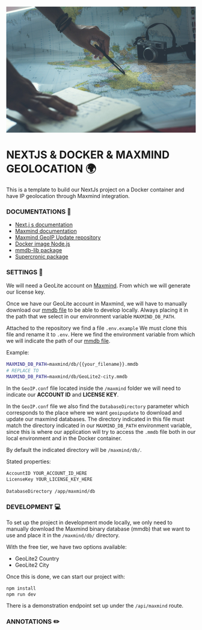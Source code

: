 ![Image of a person marking points on a map!](/docs/header_image.jpg "Image of a person marking points on a map")

# NEXTJS & DOCKER & MAXMIND GEOLOCATION :earth_africa:

This is a template to build our NextJs project on a Docker container and have IP geolocation through Maxmind integration.

### DOCUMENTATIONS :page_facing_up:

- [Next.j s documentation](https://nextjs.org/docs)
- [Maxmind documentation](https://dev.maxmind.com/geoip/)
- [Maxmind GeoIP Update repository](https://github.com/maxmind/geoipupdate)
- [Docker image Node.js](https://hub.docker.com/_/node)
- [mmdb-lib package](https://www.npmjs.com/package/mmdb-lib)
- [Supercronic package](https://github.com/aptible/supercronic)

### SETTINGS :wrench:

We will need a GeoLite account on [Maxmind](https://www.maxmind.com/en/geolite2/signup). From which we will generate our license key.

Once we have our GeoLite account in Maxmind, we will have to manually download our [mmdb file](https://dev.maxmind.com/geoip/docs/databases/city-and-country/) to be able to develop locally. Always placing it in the path that we select in our environment variable `MAXMIND_DB_PATH`.

Attached to the repository we find a file `.env.example` We must clone this file and rename it to `.env`. Here we find the environment variable from which we will indicate the path of our [mmdb file](https://maxmind.github.io/MaxMind-DB/).

Example:

```bash
MAXMIND_DB_PATH=maxmind/db/{{your_filename}}.mmdb
# REPLACE TO
MAXMIND_DB_PATH=maxmind/db/GeoLite2-city.mmdb
```

In the `GeoIP.conf` file located inside the `/maxmind` folder we will need to indicate our __ACCOUNT ID__ and __LICENSE KEY__.

In the `GeoIP.conf` file we also find the `DatabaseDirectory` parameter which corresponds to the place where we want `geoipupdate` to download and update our maxmind databases. The directory indicated in this file must match the directory indicated in our `MAXMIND_DB_PATH` environment variable, since this is where our application will try to access the `.mmdb` file both in our local environment and in the Docker container.

By default the indicated directory will be `/maxmind/db/`.

Stated properties:

```
AccountID YOUR_ACCOUNT_ID_HERE
LicenseKey YOUR_LICENSE_KEY_HERE

DatabaseDirectory /app/maxmind/db
```

### DEVELOPMENT :computer:

To set up the project in development mode locally, we only need to manually download the Maxmind binary database (mmdb) that we want to use and place it in the `/maxmind/db/` directory. 

With the free tier, we have two options available:

- GeoLite2 Country
- GeoLite2 City

Once this is done, we can start our project with:

```
npm install
npm run dev
```

There is a demonstration endpoint set up under the `/api/maxmind` route.

### ANNOTATIONS :pencil2: